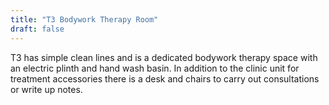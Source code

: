 ```yaml
---
title: "T3 Bodywork Therapy Room"
draft: false
---
```


T3 has simple clean lines and is a dedicated bodywork therapy space with an electric plinth and hand wash basin. In addition to the clinic unit for treatment accessories there is a desk and chairs to carry out consultations or write up notes.
